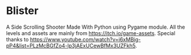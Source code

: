 # Blister 



A Side Scrolling Shooter Made With Python using Pygame module.
All the levels and assets are mainly from https://itch.io/game-assets.
Special thanks to https://www.youtube.com/watch?v=i6xMBig-pP4&list=PLzMcBGfZo4-lp3jAExUCewBfMx3UZFkh5.
